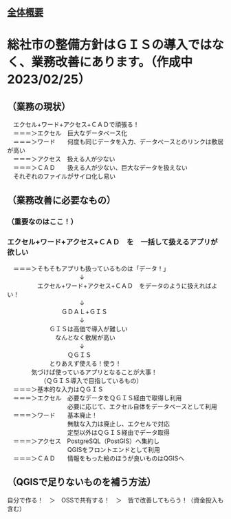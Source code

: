 ## [全体概要](https://github.com/city-soja-chiiki/QGIS)  
# 総社市の整備方針はＧＩＳの導入ではなく、業務改善にあります。（作成中　2023/02/25）  

## （業務の現状）  
　エクセル+ワード+アクセス+ＣＡＤで頑張る！  
　＝＝＝＞エクセル　巨大なデータベース化  
　＝＝＝＞ワード　　何度も同じデータを入力、データベースとのリンクは敷居が高い  
　＝＝＝＞アクセス　扱える人が少ない  
　＝＝＝＞ＣＡＤ　　扱える人が少ない、巨大なデータを扱えない  
　それぞれのファイルがサイロ化し易い  
## （業務改善に必要なもの）  
### （重要なのはここ！）  
### エクセル+ワード+アクセス+ＣＡＤ　を　一括して扱えるアプリが欲しい  
　＝＝＝＞そもそもアプリも扱っているものは「データ！」  
　　　　　　　　　　　　↓  
　　　　　エクセル+ワード+アクセス+ＣＡＤ　をデータのように扱えればよい！  
　　　　　　　　　　　　↓  
　　　　　　　　　ＧＤＡＬ+ＧＩＳ  
　　　　　　　　　　　　↓  
　　　　　　　ＧＩＳは高価で導入が難しい  
　　　　　　　　なんとなく敷居が高い  
　　　　　　　　　　　　↓  
　　　　　　　　　　ＱＧＩＳ  
　　　　　　　とりあえず使える！使う！   
　　　　気づけば使っているアプリとなることが大事！  
 　　　　　　（ＱＧＩＳ導入で目指しているもの）  
　＝＝＝＞基本的な入力はＱＧＩＳ  
　＝＝＝＞エクセル　必要なデータをＱＧＩＳ経由で取得し利用  
　　　　　　　　　　必要に応じて、エクセル自体をデータベースとして利用  
　＝＝＝＞ワード　　基本廃止！  
　　　　　　　　　　無駄な入力は廃止し、エクセルで対応  
　　　　　　　　　　定型以外はＱＧＩＳ経由でデータ取得  
　＝＝＝＞アクセス　PostgreSQL（PostGIS）へ集約し  
　　　　　　　　　　QGISをフロントエンドとして利用  
　＝＝＝＞ＣＡＤ　　情報をもった絵のほうが良いものはQGISへ  
 
## （QGISで足りないものを補う方法）  
自分で作る！　＞　OSSで共有する！　＞　皆で改善してもらう！（資金投入も含む）  
